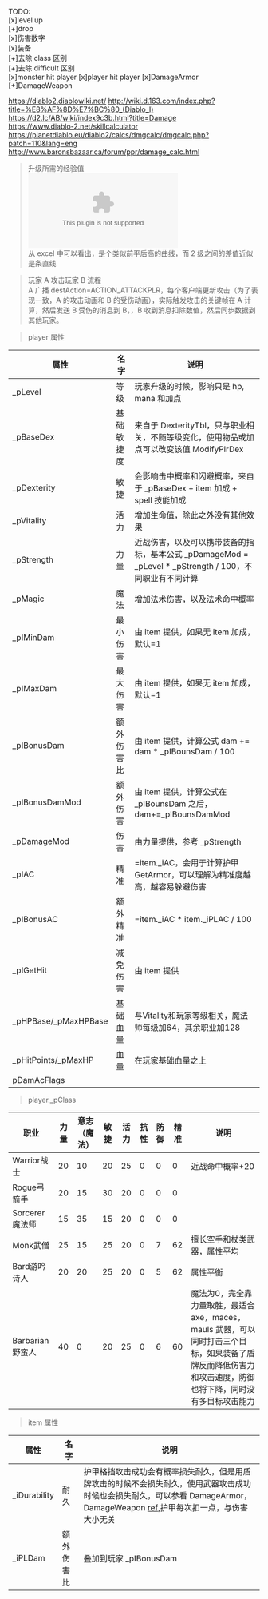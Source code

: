 TODO:  
[x]level up  
[+]drop  
[x]伤害数字  
[x]装备  
[+]去除 class 区别  
[+]去除 difficult 区别  
[x]monster hit player
[x]player hit player
[x]DamageArmor
[+]DamageWeapon

https://diablo2.diablowiki.net/
http://wiki.d.163.com/index.php?title=%E8%AF%8D%E7%BC%80_(Diablo_I)
https://d2.lc/AB/wiki/index9c3b.html?title=Damage  
https://www.diablo-2.net/skillcalculator  
https://planetdiablo.eu/diablo2/calcs/dmgcalc/dmgcalc.php?patch=110&lang=eng
http://www.baronsbazaar.ca/forum/ppr/damage_calc.html  

> 升级所需的经验值  
![excel](./../../Raw/diablo_%E7%BB%8F%E9%AA%8C%E5%80%BC.xlsx)  
从 excel 中可以看出，是个类似前平后高的曲线，而 2 级之间的差值近似是条直线  

> 玩家 A 攻击玩家 B 流程  
A 广播 destAction=ACTION_ATTACKPLR，每个客户端更新攻击（为了表现一致，A 的攻击动画和 B 的受伤动画），实际触发攻击的关键帧在 A 计算，然后发送 B 受伤的消息到 B，，B 收到消息扣除数值，然后同步数据到其他玩家。

> player 属性

| 属性 | 名字 | 说明 |
|------|-----|------| 
|_pLevel|等级|玩家升级的时候，影响只是 hp, mana 和加点  
|_pBaseDex|基础敏捷度|来自于 DexterityTbl，只与职业相关，不随等级变化，使用物品或加点可以改变该值 ModifyPlrDex
|_pDexterity| 敏捷 | 会影响击中概率和闪避概率，来自于 _pBaseDex + item 加成 + spell 技能加成 |
|_pVitality | 活力 | 增加生命值，除此之外没有其他效果 |
|_pStrength | 力量 | 近战伤害，以及可以携带装备的指标，基本公式 _pDamageMod = _pLevel * _pStrength / 100，不同职业有不同计算 |
|_pMagic | 魔法 | 增加法术伤害，以及法术命中概率 |
|_pIMinDam| 最小伤害 | 由 item 提供，如果无 item 加成，默认=1 |
|_pIMaxDam| 最大伤害 | 由 item 提供，如果无 item 加成，默认=1 |
|_pIBonusDam| 额外伤害比 | 由 item 提供，计算公式 dam += dam * _pIBounsDam / 100
|_pIBonusDamMod | 额外伤害 | 由 item 提供，计算公式在 _pIBounsDam 之后，dam+=_pIBounsDamMod
|_pDamageMod | 伤害 | 由力量提供，参考 _pStrength
|_pIAC | 精准 | =item._iAC，会用于计算护甲 GetArmor，可以理解为精准度越高，越容易躲避伤害  
|_pIBonusAC| 额外精准 | =item._iAC * item._iPLAC / 100
|_pIGetHit| 减免伤害 | 由 item 提供 
|_pHPBase/_pMaxHPBase| 基础血量 | 与Vitality和玩家等级相关，魔法师每级加64，其余职业加128
|_pHitPoints/_pMaxHP | 血量 | 在玩家基础血量之上
|pDamAcFlags|


> player._pClass  

| 职业 | 力量 | 意志（魔法） | 敏捷 | 活力 | 抗性 | 防御 | 精准 | 说明 |
|------|-----|-----|------| -----|------|------|-----|------|
|Warrior战士 | 20 | 10 | 20 | 25 | 0 | 0 | 0 | 近战命中概率+20 |
|Rogue弓箭手 | 20 | 15 | 30 | 20 | 0 | 0 | 0 | 
|Sorcerer魔法师 | 15 | 35 | 15 | 20 | 0 | 0 | 0 |
|Monk武僧 | 25 | 15 | 25 | 20 | 0 | 7 | 62 | 擅长空手和杖类武器，属性平均  
|Bard游吟诗人 | 20 | 20 | 25 | 20 | 0 | 5 | 62 | 属性平衡
|Barbarian野蛮人 | 40 | 0 | 20 | 25 | 0 | 6 | 60 | 魔法为0，完全靠力量取胜，最适合 axe，maces，mauls 武器，可以同时打击三个目标，如果装备了盾牌反而降低伤害力和攻击速度，防御也将下降，同时没有多目标攻击能力

> item 属性

|属性|名字|说明|
|----|----|----|
|_iDurability|耐久|护甲格挡攻击成功会有概率损失耐久，但是用盾牌攻击的时候不会损失耐久，使用武器攻击成功时候也会损失耐久，可以参看 DamageArmor，DamageWeapon [ref](https://diablo2.diablowiki.net/Ethereal#Item_Durability_Loss),护甲每次扣一点，与伤害大小无关|
|_iPLDam|额外伤害比|叠加到玩家 _pIBonusDam |



